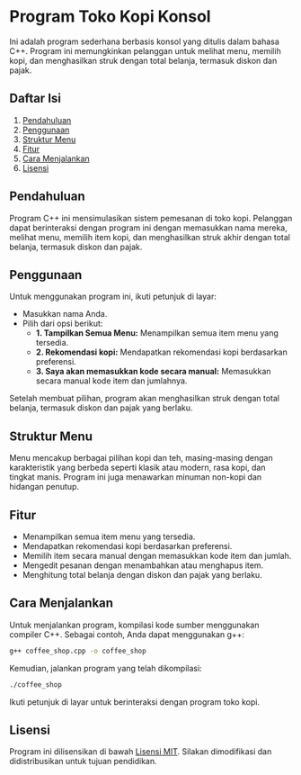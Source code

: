 # Program Toko Kopi Konsol

Ini adalah program sederhana berbasis konsol yang ditulis dalam bahasa C++. Program ini memungkinkan pelanggan untuk melihat menu, memilih kopi, dan menghasilkan struk dengan total belanja, termasuk diskon dan pajak.

## Daftar Isi
1. [Pendahuluan](#pendahuluan)
2. [Penggunaan](#penggunaan)
3. [Struktur Menu](#struktur-menu)
4. [Fitur](#fitur)
5. [Cara Menjalankan](#cara-menjalankan)
6. [Lisensi](#lisensi)

## Pendahuluan

Program C++ ini mensimulasikan sistem pemesanan di toko kopi. Pelanggan dapat berinteraksi dengan program ini dengan memasukkan nama mereka, melihat menu, memilih item kopi, dan menghasilkan struk akhir dengan total belanja, termasuk diskon dan pajak.

## Penggunaan

Untuk menggunakan program ini, ikuti petunjuk di layar:

- Masukkan nama Anda.
- Pilih dari opsi berikut:
    - **1. Tampilkan Semua Menu:** Menampilkan semua item menu yang tersedia.
    - **2. Rekomendasi kopi:** Mendapatkan rekomendasi kopi berdasarkan preferensi.
    - **3. Saya akan memasukkan kode secara manual:** Memasukkan secara manual kode item dan jumlahnya.

Setelah membuat pilihan, program akan menghasilkan struk dengan total belanja, termasuk diskon dan pajak yang berlaku.

## Struktur Menu

Menu mencakup berbagai pilihan kopi dan teh, masing-masing dengan karakteristik yang berbeda seperti klasik atau modern, rasa kopi, dan tingkat manis. Program ini juga menawarkan minuman non-kopi dan hidangan penutup.

## Fitur

- Menampilkan semua item menu yang tersedia.
- Mendapatkan rekomendasi kopi berdasarkan preferensi.
- Memilih item secara manual dengan memasukkan kode item dan jumlah.
- Mengedit pesanan dengan menambahkan atau menghapus item.
- Menghitung total belanja dengan diskon dan pajak yang berlaku.

## Cara Menjalankan

Untuk menjalankan program, kompilasi kode sumber menggunakan compiler C++. Sebagai contoh, Anda dapat menggunakan g++:

```bash
g++ coffee_shop.cpp -o coffee_shop
```

Kemudian, jalankan program yang telah dikompilasi:

```bash
./coffee_shop
```

Ikuti petunjuk di layar untuk berinteraksi dengan program toko kopi.

## Lisensi

Program ini dilisensikan di bawah [Lisensi MIT](LICENSE). Silakan dimodifikasi dan didistribusikan untuk tujuan pendidikan.
